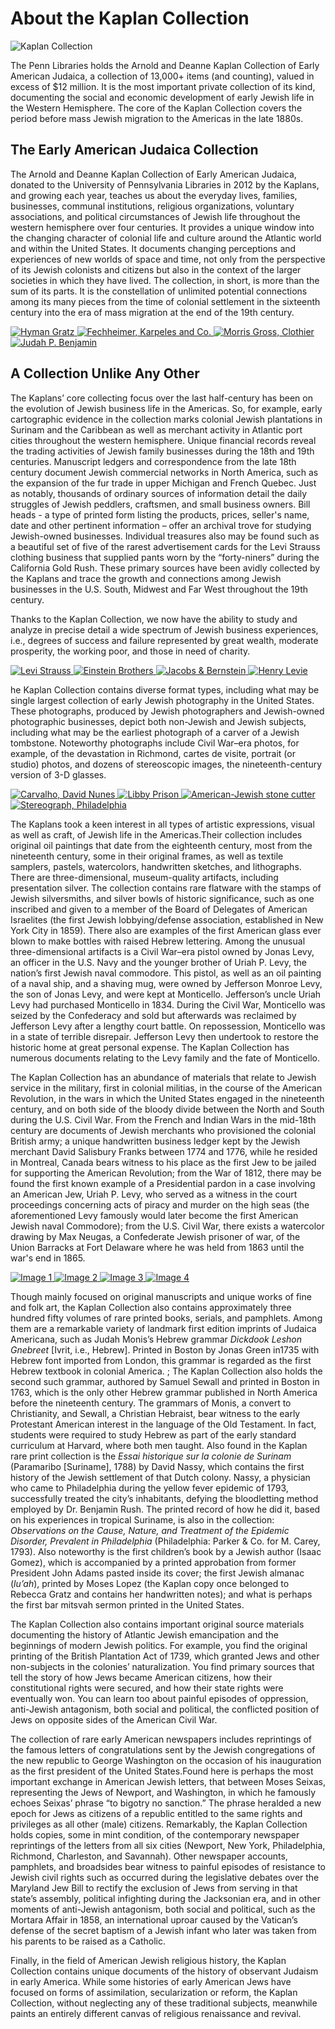 # About the Kaplan Collection

<img class="w-60 float-right  rounded-lg shadow-lg" src="../public/images/kaplan_logo.png" alt="Kaplan Collection" />

<p class="text-gray-500 text-base leading-relaxed mb-6">
The Penn Libraries holds the Arnold and Deanne Kaplan Collection of Early American Judaica, a
collection of 13,000+ items (and counting), valued in excess of $12 million. It is the most
important private collection of its kind, documenting the social and economic development of
early Jewish life in the Western Hemisphere. The core of the Kaplan Collection covers the period
before mass Jewish migration to the Americas in the late 1880s.
</p>

<div class="hidden lg:block">
</div>

## The Early American Judaica Collection

<p class="text-gray-700 leading-relaxed">
    The Arnold and Deanne Kaplan Collection of Early American Judaica, donated to the University of
    Pennsylvania Libraries in 2012 by the Kaplans, and growing each year, teaches us about the everyday
    lives, families, businesses, communal institutions, religious organizations, voluntary associations,
    and political circumstances of Jewish life throughout the western hemisphere over four centuries. It
    provides a unique window into the changing character of colonial life and culture around the Atlantic
    world and within the United States. It documents changing perceptions and experiences of new worlds of
    space and time, not only from the perspective of its Jewish colonists and citizens but also in the
    context of the larger societies in which they have lived. The collection, in short, is more than the
    sum of its parts. It is the constellation of unlimited potential connections among its many pieces
    from the time of colonial settlement in the sixteenth century into the era of mass migration at the
    end of the 19th century.
</p>

<!-- Image Strip -->
<div class="flex justify-center gap-4 mt-6">
    <a href="../item/p3014v" target="_blank" rel="noopener">
        <img class="w-32 h-auto" title="Hyman Gratz" alt="Hyman Gratz"
                 src="http://kaplan.exhibits.library.upenn.edu/files/original/6c1f75893a40f4e8c2f914306d4610e2.png" />
    </a>
    <a href="../item/p31d6q" target="_blank" rel="noopener">
        <img class="w-32 h-auto" title="Fechheimer, Karpeles and Co." alt="Fechheimer, Karpeles and Co."
                 src="http://kaplan.exhibits.library.upenn.edu/files/original/22ab81940805ace5b568c0924e473196.png" />
    </a>
    <a href="../item/p30v89h03" target="_blank" rel="noopener">
        <img class="w-32 h-auto" title="Morris Gross, Clothier" alt="Morris Gross, Clothier"
                 src="http://kaplan.exhibits.library.upenn.edu/files/original/b46f01cd354568f8782264641d32aa14.png" />
    </a>
    <a href="../item/p32t65" target="_blank" rel="noopener">
        <img class="w-32 h-auto" title="Judah P. Benjamin" alt="Judah P. Benjamin"
                 src="http://kaplan.exhibits.library.upenn.edu/files/original/d5a35f3822dd668d0e272abc6d01e612.png" />
    </a>
</div>

<h2 class="text-2xl font-bold text-gray-900 mt-8">A Collection Unlike Any Other</h2>

<p class="text-gray-700 leading-relaxed mt-4">
    The Kaplans’ core collecting focus over the last half-century has been on the evolution of Jewish
    business life in the Americas. So, for example, early cartographic evidence in the collection marks
    colonial Jewish plantations in Surinam and the Caribbean as well as merchant activity in Atlantic port
    cities throughout the western hemisphere. Unique financial records reveal the trading activities
    of Jewish family businesses during the 18th and 19th centuries. Manuscript ledgers and correspondence
    from the late 18th century document Jewish commercial networks in North America, such as the expansion
    of the fur trade in upper Michigan and French Quebec. Just as notably, thousands of ordinary sources
    of information detail the daily struggles of Jewish peddlers, craftsmen, and small business owners.
    Bill heads - a type of printed form listing the products, prices, seller's name, date and other
    pertinent information – offer an archival trove for studying Jewish-owned businesses. Individual
    treasures also may be found such as a beautiful set of five of the rarest advertisement cards for the
    Levi Strauss clothing business that supplied pants worn by the “forty-niners” during the California
    Gold Rush. These primary sources have been avidly collected by the Kaplans and trace the growth
    and connections among Jewish businesses in the U.S. South, Midwest and Far West throughout the 19th
    century. </p>

<p class="text-center font-semibold text-lg italic text-gray-800 mt-8">
    Thanks to the Kaplan Collection, we now have the ability to study and analyze in precise detail a wide
    spectrum of Jewish business experiences, i.e., degrees of success and failure represented by great
    wealth, moderate prosperity, the working poor, and those in need of charity.
</p>

<!-- Second Image Strip -->
<div class="flex justify-center gap-4 mt-6">
    <a href="../item/p31c1tm5w" target="_blank" rel="noopener">
        <img class="w-32 h-auto" title="Levi Strauss" alt="Levi Strauss"
                 src="http://kaplan.exhibits.library.upenn.edu/files/original/7468cced663e0ab190f42c94a16c8044.png" />
    </a>
    <a href="../item/p3611k" target="_blank" rel="noopener">
        <img class="w-32 h-auto" title="Einstein Brothers" alt="Einstein Brothers"
                 src="http://kaplan.exhibits.library.upenn.edu/files/original/658a0d1679fafcf4922a2e5034432d80.png" />
    </a>
    <a href="../item/p3tb0xx24" target="_blank" rel="noopener">
        <img class="w-32 h-auto" title="Jacobs & Bernstein" alt="Jacobs & Bernstein"
                 src="http://kaplan.exhibits.library.upenn.edu/files/original/a47bd9335924b45c6af49d023211e094.png" />
    </a>
    <a href="../item/p31x2c" target="_blank" rel="noopener">
        <img class="w-32 h-auto" title="Henry Levie" alt="Henry Levie"
                 src="http://kaplan.exhibits.library.upenn.edu/files/original/4589303c2e75f41705a790a8c6811f18.png" />
    </a>
</div>


<p class="text-gray-700 leading-relaxed mt-8">
    he Kaplan Collection contains diverse format types, including what may be single largest collection of
    early Jewish photography in the United States. These photographs, produced by Jewish
    photographers and Jewish-owned photographic businesses, depict both non-Jewish and Jewish subjects,
    including what may be the earliest photograph of a carver of a Jewish tombstone. Noteworthy
    photographs include Civil War–era photos, for example, of the devastation in Richmond, cartes de
    visite, portrait (or studio) photos, and dozens of stereoscopic images, the nineteenth-century version
    of 3-D glasses. </p>

<div class="flex justify-center gap-4 mt-6">
    <a href="../item/p35h7bz9d" target="_blank" rel="noopener">
        <img class="w-32 h-auto" title="Carvalho, David Nunes" alt="Carvalho, David Nunes"
                 src="http://kaplan.exhibits.library.upenn.edu/files/original/4050400646b92f188a82867a0c6c9602.png" />
    </a>
    <a href="../item/p36b22" target="_blank" rel="noopener">
        <img class="w-32 h-auto" title="Libby Prison, Richmond" alt="Libby Prison"
                 src="http://kaplan.exhibits.library.upenn.edu/files/original/ee757deb71080e25a8379dcb50f2e9d1.png" />
    </a>
    <a href="../item/p3rb6w70f" target="_blank" rel="noopener">
        <img class="w-32 h-auto" title="American-Jewish stone cutter" alt="American-Jewish stone cutter"
                 src="http://kaplan.exhibits.library.upenn.edu/files/original/4857cbb947fb78b47f5418627782ad9f.png" />
    </a>
    <a href="../item/p3zs2kj4h" target="_blank" rel="noopener">
        <img class="w-32 h-auto" title="Stereograph, Philadelphia, PA" alt="Stereograph, Philadelphia"
                 src="http://kaplan.exhibits.library.upenn.edu/files/original/22bad192272b0df53db3a795e4e53904.png" />
    </a>
</div>
<p class="text-gray-700 leading-relaxed">
    The Kaplans took a keen interest in all types of artistic expressions, visual as well as craft, of
    Jewish life in the Americas.Their collection includes original oil paintings that date from the
    eighteenth century, most from the nineteenth century, some in their original frames, as well as
    textile samplers, pastels, watercolors, handwritten sketches, and lithographs. There are
    three-dimensional, museum-quality artifacts, including presentation silver. The collection contains
    rare flatware with the stamps of Jewish silversmiths, and silver bowls of historic significance, such
    as one inscribed and given to a member of the Board of Delegates of American Israelites (the first
    Jewish lobbying/defense association, established in New York City in 1859). There also are
    examples of the first American glass ever blown to make bottles with raised Hebrew lettering.
    Among the unusual three-dimensional artifacts is a Civil War–era pistol owned by Jonas Levy, an
    officer in the U.S. Navy and the younger brother of Uriah P. Levy, the nation’s first Jewish naval
    commodore. This pistol, as well as an oil painting of a naval ship, and a shaving mug, were
    owned by Jefferson Monroe Levy, the son of Jonas Levy, and were kept at Monticello. Jefferson’s
    uncle Uriah Levy had purchased Monticello in 1834. During the Civil War, Monticello was seized
    by the Confederacy and sold but afterwards was reclaimed by Jefferson Levy after a lengthy court
    battle. On repossession, Monticello was in a state of terrible disrepair. Jefferson Levy then
    undertook to restore the historic home at great personal expense. The Kaplan Collection has numerous
    documents relating to the Levy family and the fate of Monticello. </p>

<p class="text-gray-700 leading-relaxed mt-6">
    The Kaplan Collection has an abundance of materials that relate to Jewish service in the military,
    first in colonial militias, in the course of the American Revolution, in the wars in which the United
    States engaged in the nineteenth century, and on both side of the bloody divide between the North and
    South during the U.S. Civil War. From the French and Indian Wars in the mid-18th century are
    documents of Jewish merchants who provisioned the colonial British army; a unique handwritten business
    ledger kept by the Jewish merchant David Salisbury Franks between 1774 and 1776, while he resided in
    Montreal, Canada bears witness to his place as the first Jew to be jailed for supporting the American
    Revolution; from the War of 1812, there may be found the first known example of a Presidential pardon
    in a case involving an American Jew, Uriah P. Levy, who served as a witness in the court proceedings
    concerning acts of piracy and murder on the high seas (the aforementioned Levy famously would later
    become the first American Jewish naval Commodore); from the U.S. Civil War, there exists a watercolor
    drawing by Max Neugas, a Confederate Jewish prisoner of war, of the Union Barracks at Fort Delaware
    where he was held from 1863 until the war's end in 1865. </p>

<!-- Image Strip -->
<div class="flex justify-center gap-4 mt-6">
    <a href="../item/p3c24m" target="_blank" rel="noopener">
        <img class="w-32 h-auto"
                 src="http://kaplan.exhibits.library.upenn.edu/files/original/3997d64872deb3b322a2b709acce62ef.png"
                 alt="Image 1" />
    </a>
    <a href="../item/p3nq9j" target="_blank" rel="noopener">
        <img class="w-32 h-auto"
                 src="http://kaplan.exhibits.library.upenn.edu/files/original/c79bb8a10ded357c1a283e42a582d4f9.png"
                 alt="Image 2" />
    </a>
    <a href="../item/p35v2x" target="_blank" rel="noopener">
        <img class="w-32 h-auto"
                 src="http://kaplan.exhibits.library.upenn.edu/files/original/426977a3bd2020704c1013ed1a9a43f0.png"
                 alt="Image 3" />
    </a>
    <a href="../item/p3707wq4x" target="_blank" rel="noopener">
        <img class="w-32 h-auto"
                 src="http://kaplan.exhibits.library.upenn.edu/files/original/713241bb859400b0a639296ee8d6c09a.png"
                 alt="Image 4" />
    </a>
</div>

<p class="text-gray-700 leading-relaxed mt-6">
    Though mainly focused on original manuscripts and unique works of fine and folk art, the Kaplan
    Collection also contains approximately three hundred fifty volumes of rare printed books, serials, and
    pamphlets. Among them are a remarkable variety of landmark first edition imprints of Judaica
    Americana, such as Judah Monis’s Hebrew grammar <em>Dickdook Leshon
    Gnebreet</em> [Ivrit, i.e., Hebrew]. Printed in Boston by Jonas Green in1735 with
    Hebrew font imported from London, this grammar is regarded as the first Hebrew textbook in colonial
    America. ; The Kaplan Collection also holds the second such grammar, authored by Samuel Sewall and
    printed in Boston in 1763, which is the only other Hebrew grammar published in North America before
    the nineteenth century. The grammars of Monis, a convert to Christianity, and Sewall, a Christian
    Hebraist, bear witness to the early Protestant American interest in the language of the Old Testament.
    In fact, students were required to study Hebrew as part of the early standard curriculum at Harvard,
    where both men taught. Also found in the Kaplan rare print collection is the <em>Essai
    historique sur la colonie de Surinam</em> (Paramaribo [Suriname], 1788) by David Nassy, which contains
    the first history of the Jewish settlement of that Dutch colony. Nassy, a physician who came to
    Philadelphia during the yellow fever epidemic of 1793, successfully treated the city’s inhabitants,
    defying the bloodletting method employed by Dr. Benjamin Rush. The printed record of how he did
    it, based on his experiences in tropical Suriname, is also in the collection: <em>Observations on the
    Cause, Nature, and Treatment of the Epidemic Disorder, Prevalent in Philadelphia</em> (Philadelphia:
    Parker & Co. for M. Carey, 1793). Also noteworthy is the first children’s book by a Jewish
    author (Isaac Gomez), which is accompanied by a printed approbation from former President John Adams
    pasted inside its cover; the first Jewish almanac (<em>lu’ah</em>), printed by Moses Lopez (the Kaplan
    copy once belonged to Rebecca Gratz and contains her handwritten notes); and what is perhaps the first
    bar mitsvah sermon printed in the United States.
</p>

<p class="text-gray-700 leading-relaxed mt-6">
    The Kaplan Collection also contains important original source materials documenting the history of
    Atlantic Jewish emancipation and the beginnings of modern Jewish politics. For example, you find the
    original printing of the British Plantation Act of 1739, which granted Jews and other non-subjects in
    the colonies’ naturalization. You find primary sources that tell the story of how Jews became
    American citizens, how their constitutional rights were secured, and how their state rights were
    eventually won. You can learn too about painful episodes of oppression, anti-Jewish antagonism, both
    social and political, the conflicted position of Jews on opposite sides of the American Civil War.
</p>

<p class="text-gray-700 leading-relaxed mt-6">
    The collection of rare early American newspapers includes reprintings of the famous letters of
    congratulations sent by the Jewish congregations of the new republic to George Washington on the
    occasion of his inauguration as the first president of the United States.Found here is perhaps the
    most important exchange in American Jewish letters, that between Moses Seixas, representing the Jews
    of Newport, and Washington, in which he famously echoes Seixas’ phrase “to bigotry no sanction.” The
    phrase heralded a new epoch for Jews as citizens of a republic entitled to the same rights and
    privileges as all other (male) citizens. Remarkably, the Kaplan Collection holds copies, some in mint
    condition, of the contemporary newspaper reprintings of the letters from all six cities (Newport, New
    York, Philadelphia, Richmond, Charleston, and Savannah). Other newspaper accounts, pamphlets, and
    broadsides bear witness to painful episodes of resistance to Jewish civil rights such as occurred
    during the legislative debates over the Maryland Jew Bill to rectify the exclusion of Jews from
    serving in that state’s assembly, political infighting during the Jacksonian era, and in other moments
    of anti-Jewish antagonism, both social and political, such as the Mortara Affair in 1858, an
    international uproar caused by the Vatican’s defense of the secret baptism of a Jewish infant who
    later was taken from his parents to be raised as a Catholic.
</p>

<p class="text-gray-700 leading-relaxed mt-6">
    Finally, in the field of American Jewish religious history, the Kaplan Collection contains unique
    documents of the history of observant Judaism in early America. While some histories of early American
    Jews have focused on forms of assimilation, secularization or reform, the Kaplan Collection, without
    neglecting any of these traditional subjects, meanwhile paints an entirely different canvas of
    religious renaissance and revival.
</p>
</div>
</div>